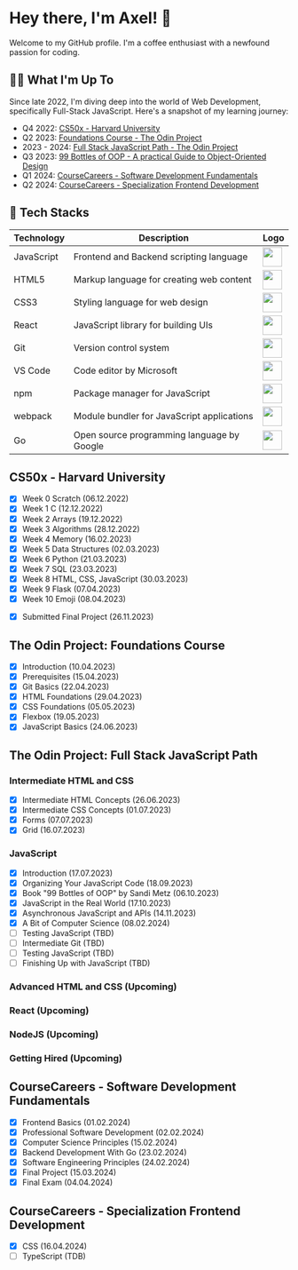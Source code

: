 # Hey there, I'm Axel! 👋

Welcome to my GitHub profile. I'm a coffee enthusiast with a newfound passion for coding.

## 🧑‍💻 What I'm Up To

Since late 2022, I'm diving deep into the world of Web Development, specifically Full-Stack JavaScript. Here's a snapshot of my learning journey:

- Q4 2022: [CS50x - Harvard University](https://cs50.harvard.edu/x/2022/)
- Q2 2023: [Foundations Course - The Odin Project](https://www.theodinproject.com/paths/foundations/courses/foundations)
- 2023 - 2024: [Full Stack JavaScript Path - The Odin Project](https://www.theodinproject.com/paths/full-stack-javascript)
- Q3 2023: [99 Bottles of OOP - A practical Guide to Object-Oriented Design](https://sandimetz.com/99bottles)
- Q1 2024: [CourseCareers - Software Development Fundamentals](https://coursecareers.com/courses/explore/software-dev-fundamentals)
- Q2 2024: [CourseCareers - Specialization Frontend Development](https://coursecareers.com/courses/explore/software-dev-fundamentals)

## 🧱 Tech Stacks

| Technology       | Description                                  | Logo                                                                                   |
|------------------|----------------------------------------------|----------------------------------------------------------------------------------------|
| JavaScript       | Frontend and Backend scripting language      | <img src="https://www.svgrepo.com/show/303206/javascript-logo.svg" width="35">         |
| HTML5            | Markup language for creating web content     | <img src="https://www.svgrepo.com/show/452228/html-5.svg" width="35">                  |
| CSS3             | Styling language for web design              | <img src="https://www.svgrepo.com/show/452185/css-3.svg" width="35">                   |
| React            | JavaScript library for building UIs          | <img src="https://www.svgrepo.com/show/452092/react.svg" width="35">                   |
| Git              | Version control system                       | <img src="https://www.svgrepo.com/show/303548/git-icon-logo.svg" width="35">           |
| VS Code          | Code editor by Microsoft                     | <img src="https://www.svgrepo.com/show/303535/visual-studio-code-logo.svg" width="35"> |
| npm              | Package manager for JavaScript               | <img src="https://www.svgrepo.com/show/452077/npm.svg" width="35">                     |
| webpack          | Module bundler for JavaScript applications   | <img src="https://www.svgrepo.com/show/354552/webpack.svg" width="35">                 |
| Go               | Open source programming language by Google   | <img src="https://www.svgrepo.com/show/353795/go.svg" width="35">                      |

## CS50x - Harvard University

- [x] Week 0 Scratch (06.12.2022)
- [x] Week 1 C (12.12.2022)
- [x] Week 2 Arrays (19.12.2022)
- [x] Week 3 Algorithms (28.12.2022)
- [x] Week 4 Memory (16.02.2023)
- [x] Week 5 Data Structures (02.03.2023)
- [x] Week 6 Python (21.03.2023)
- [x] Week 7 SQL (23.03.2023)
- [x] Week 8 HTML, CSS, JavaScript (30.03.2023)
- [x] Week 9 Flask (07.04.2023)
- [x] Week 10 Emoji (08.04.2023)<p>
- [x] Submitted Final Project (26.11.2023)

## The Odin Project: Foundations Course

- [x] Introduction (10.04.2023)
- [x] Prerequisites (15.04.2023)
- [x] Git Basics (22.04.2023)
- [x] HTML Foundations (29.04.2023)
- [x] CSS Foundations (05.05.2023)
- [x] Flexbox (19.05.2023)
- [x] JavaScript Basics (24.06.2023)

## The Odin Project: Full Stack JavaScript Path

### Intermediate HTML and CSS
- [x] Intermediate HTML Concepts (26.06.2023)
- [x] Intermediate CSS Concepts (01.07.2023)
- [x] Forms (07.07.2023)
- [x] Grid (16.07.2023)

### JavaScript
- [x] Introduction (17.07.2023)
- [x] Organizing Your JavaScript Code (18.09.2023)
- [x] Book "99 Bottles of OOP" by Sandi Metz (06.10.2023)
- [x] JavaScript in the Real World (17.10.2023)
- [x] Asynchronous JavaScript and APIs (14.11.2023)
- [x] A Bit of Computer Science (08.02.2024)
- [ ] Testing JavaScript (TBD)
- [ ] Intermediate Git (TBD)
- [ ] Testing JavaScript (TBD)
- [ ] Finishing Up with JavaScript (TBD)

### Advanced HTML and CSS (Upcoming)

### React (Upcoming)

### NodeJS (Upcoming)

### Getting Hired (Upcoming)

## CourseCareers - Software Development Fundamentals

- [x] Frontend Basics (01.02.2024)
- [x] Professional Software Development (02.02.2024)
- [x] Computer Science Principles (15.02.2024)
- [x] Backend Development With Go (23.02.2024)
- [x] Software Engineering Principles (24.02.2024)
- [x] Final Project (15.03.2024)
- [x] Final Exam (04.04.2024)

## CourseCareers - Specialization Frontend Development

- [x] CSS (16.04.2024)
- [ ] TypeScript (TDB)

<!-- Feel free to check out the repositories for more details about my projects and progress! -->
